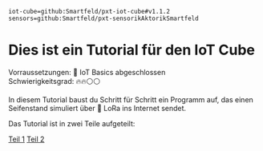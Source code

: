 ```package
iot-cube=github:Smartfeld/pxt-iot-cube#v1.1.2
sensors=github:Smartfeld/pxt-sensorikAktorikSmartfeld
```

# Dies ist ein Tutorial für den IoT Cube

Vorraussetzungen: 🌱 IoT Basics abgeschlossen  
Schwierigkeitsgrad: 🔥🔥⚪⚪

In diesem Tutorial baust du Schritt für Schritt ein Programm auf, 
das einen Seifenstand simuliert über 🛜 LoRa ins Internet sendet. 

Das Tutorial ist in zwei Teile aufgeteilt:

[Teil 1](https://makecode.microbit.org/#tutorial:github:reifab/pxt-iot-tutorial/docs/tutorials/seifenspender-part1-de)
[Teil 2](https://makecode.microbit.org/#tutorial:github:reifab/pxt-iot-tutorial/docs/tutorials/seifenspender-part2-de)


